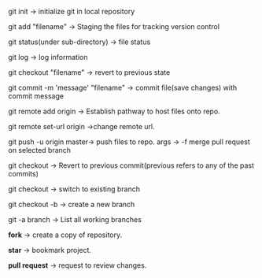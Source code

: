 git init -> initialize git in local repository

git add "filename" -> Staging the files for tracking version control

git status(under sub-directory) -> file status

git log -> log information

git checkout "filename" -> revert to previous state

git commit -m 'message' "filename" -> commit file(save changes) with commit message

git remote add origin <git repo url> -> Establish pathway to host files onto repo.

git remote set-url origin <git repo url> ->change remote url.

git push -u origin master-> push files to repo. args -> -f merge pull request on selected branch

git checkout <commit-id> -> Revert to previous commit(previous refers to any of the past commits)

git checkout <branch-name> -> switch to existing branch

git checkout -b <new-branch> -> create a new branch

git -a branch -> List all working branches

<b>fork</b> -> create a copy of repository. 

<b>star</b> -> bookmark project.

<b>pull request</b> -> request to review changes.

